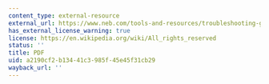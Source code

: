```yaml
---
content_type: external-resource
external_url: https://www.neb.com/tools-and-resources/troubleshooting-guides/troubleshooting-guide-for-cloning
has_external_license_warning: true
license: https://en.wikipedia.org/wiki/All_rights_reserved
status: ''
title: PDF
uid: a2190cf2-b134-41c3-985f-45e45f31cb29
wayback_url: ''
---
```

